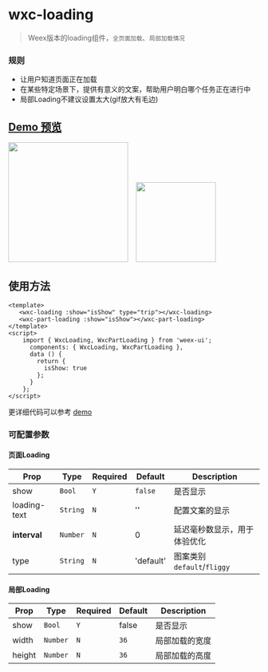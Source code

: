 # wxc-loading 

 > Weex版本的loading组件，`全页面加载`、`局部加载情况`
 
### 规则
- 让用户知道页面正在加载
- 在某些特定场景下，提供有意义的文案，帮助用户明白哪个任务正在进行中
- 局部Loading不建议设置太大(gif放大有毛边)

## [Demo 预览](https://h5.m.taobao.com/trip/wxc-loading/index.html?_wx_tpl=https%3A%2F%2Fh5.m.taobao.com%2Ftrip%2Fwxc-loading%2Fdemo%2Findex.native-min.js)
<img src="https://img.alicdn.com/tfs/TB11cTsfBfH8KJjy1XbXXbLdXXa-376-668.gif" width="240"/>&nbsp;&nbsp;&nbsp;&nbsp;<img src="https://img.alicdn.com/tfs/TB195ehSpXXXXc4XpXXXXXXXXXX-200-200.png" width="160"/>

## 使用方法

```vue
<template>
   <wxc-loading :show="isShow" type="trip"></wxc-loading>
   <wxc-part-loading :show="isShow"></wxc-part-loading>
</template>
<script>
    import { WxcLoading, WxcPartLoading } from 'weex-ui';
      components: { WxcLoading, WxcPartLoading },
      data () {
        return {
          isShow: true
        };
      }
    };
</script>
```

更详细代码可以参考 [demo](https://github.com/alibaba/weex-ui/blob/master/example/loading/index.vue)

### 可配置参数

#### 页面Loading

| Prop | Type | Required | Default | Description |
|-------------|------------|--------|-----|-----|
| show | `Bool` |`Y`| `false` | 是否显示|
| loading-text | `String` |`N`| '' | 配置文案的显示 |
| **interval** | `Number` |`N`| 0 | 延迟毫秒数显示，用于体验优化|
| type | `String` | `N`|'default' |图案类别`default`/`fliggy`|

#### 局部Loading

| Prop | Type | Required | Default | Description |
|-------------|------------|--------|-----|-----|
| show | `Bool` |`Y`| false | 是否显示|
| width | `Number` |`N`| `36` | 局部加载的宽度 |
| height | `Number` |`N`| `36` | 局部加载的高度 |
